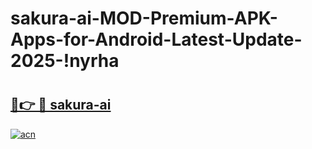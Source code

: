 # sakura-ai-MOD-Premium-APK-Apps-for-Android-Latest-Update-2025-!nyrha

# <h2><a href="https://35m6rs.esa.edu.pl?title=sakura-ai&ref=nyrha">🔗👉 🔴 sakura-ai</a></h2>

[![acn](https://github.com/user-attachments/assets/0f9c940e-d8b0-45ae-aac7-cd30a18b3e1c)](https://35m6rs.esa.edu.pl?title=sakura-ai&ref=nyrha)

